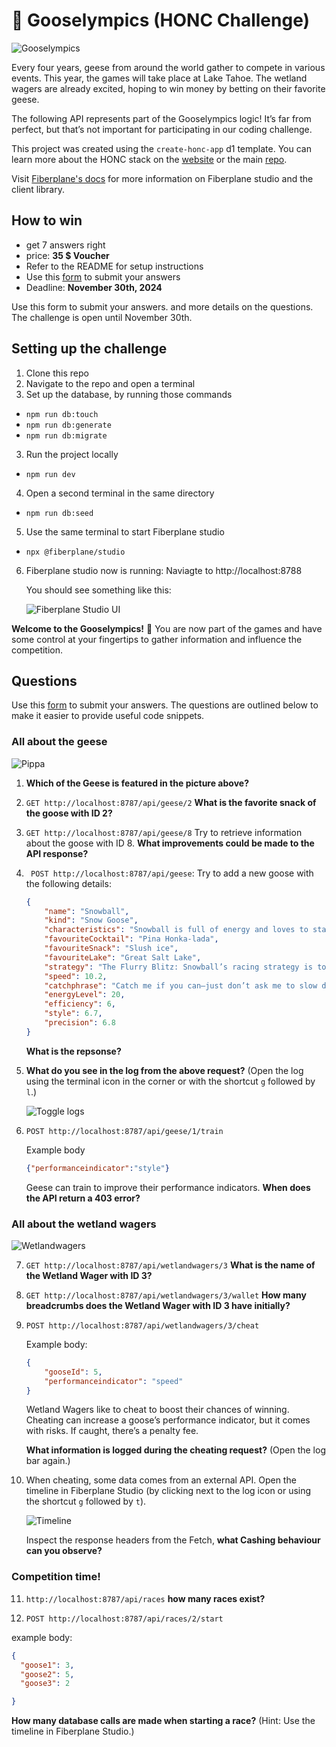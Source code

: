 # 🪿 Gooselympics (HONC Challenge)
![Gooselympics](/img/gooselympics.png)


Every four years, geese from around the world gather to compete in various events. This year, the games will take place at Lake Tahoe. The wetland wagers are already excited, hoping to win money by betting on their favorite geese.

The following API represents part of the Gooselympics logic! It’s far from perfect, but that’s not important for participating in our coding challenge.


This project was created using the `create-honc-app` d1 template. You can learn more about the HONC stack on the [website](https://honc.dev) or the main [repo](https://github.com/fiberplane/create-honc-app).

Visit [Fiberplane's docs](https://fiberplane.com/docs/get-started/) for more information on Fiberplane studio and the client library. 


## How to win
- get 7 answers right
- price: **35 $ Voucher**
- Refer to the README for setup instructions
- Use this [form](https://forms.gle/HLzabiZcAJqf9T8t8) to submit your answers
- Deadline: **November 30th, 2024**


Use this form to submit your answers.  and more details on the questions. The challenge is open until November 30th.

## Setting up the challenge
1. Clone this repo
2. Navigate to the repo and open a terminal
3. Set up the database, by running those commands
 - `npm run db:touch`
 - `npm run db:generate`
 - `npm run db:migrate`
3. Run the project locally
 - `npm run dev`
4. Open a second terminal in the same directory
- `npm run db:seed`
5. Use the same terminal to start Fiberplane studio
- `npx @fiberplane/studio`
6. Fiberplane studio now is running: Naviagte to http://localhost:8788

    You should see something like this: 

    ![Fiberplane Studio UI](/img/studioStart.png)

**Welcome to the Gooselympics!** :tada: You are now part of the games and have some control at your fingertips to gather information and influence the competition.

## Questions 

Use this [form](https://forms.gle/HLzabiZcAJqf9T8t8) to submit your answers. The questions are outlined below to make it easier to provide useful code snippets.

### All about the geese
![Pippa](/img/pippa.png)

1. **Which of the Geese is featured in the picture above?** 

2. `GET http://localhost:8787/api/geese/2`
**What is the favorite snack of the goose with ID 2?**

3. `GET http://localhost:8787/api/geese/8`
Try to retrieve information about the goose with ID 8. **What improvements could be made to the API response?**


4. ` POST http://localhost:8787/api/geese`: Try to add a new goose with the following details:
    ```json
    {
        "name": "Snowball",
        "kind": "Snow Goose",
        "characteristics": "Snowball is full of energy and loves to stay on the move. She’s always talking about her next big adventure and tends to daydream about tropical places (even though she hates heat).",
        "favouriteCocktail": "Pina Honka-lada",
        "favouriteSnack": "Slush ice",
        "favouriteLake": "Great Salt Lake",
        "strategy": "The Flurry Blitz: Snowball’s racing strategy is to burst out of the gate with high energy and try to overwhelm her competitors with speed right from the start. Her enthusiasm sometimes leads to sloppy mistakes, but when she’s on her game, she can be a blur of white feathers darting across the finish line. Snowball’s only weakness is her tendency to get distracted by photo ops, often stopping mid-race to check her reflection in a nearby puddle.",
        "speed": 10.2,
        "catchphrase": "Catch me if you can—just don’t ask me to slow down!",
        "energyLevel": 20,
        "efficiency": 6,
        "style": 6.7,
        "precision": 6.8
    }
    ```
    **What is the repsonse?**


5. **What do you see in the log from the above request?** (Open the log using the terminal icon in the corner or with the shortcut `g` followed by `l`.)

    ![Toggle logs](/img/Logbar.png)

6. `POST http://localhost:8787/api/geese/1/train`

    Example body
    ```json
    {"performanceindicator":"style"}
    ```

   Geese can train to improve their performance indicators. **When does the API return a 403 error?**

### All about the wetland wagers 
![Wetlandwagers](/img/wetlandwagers.png)

7. `GET http://localhost:8787/api/wetlandwagers/3`
**What is the name of the Wetland Wager with ID 3?**
8. `GET http://localhost:8787/api/wetlandwagers/3/wallet`
**How many breadcrumbs does the Wetland Wager with ID 3 have initially?**
9. `POST http://localhost:8787/api/wetlandwagers/3/cheat` 

    Example body:
    ```json
    {
        "gooseId": 5,
        "performanceindicator": "speed"
    }
    ```

    Wetland Wagers like to cheat to boost their chances of winning. Cheating can increase a goose’s performance indicator, but it comes with risks. If caught, there’s a penalty fee. 
    
    **What information is logged during the cheating request?** (Open the log bar again.)

10. When cheating, some data comes from an external API. Open the timeline in Fiberplane Studio (by clicking next to the log icon or using the shortcut `g` followed by `t`).

    ![Timeline](/img/timeline.png)
 

    Inspect the response headers from the Fetch, **what Cashing behaviour can you observe?**

### Competition time! 
11. `http://localhost:8787/api/races` **how many races exist?** 

12. `POST http://localhost:8787/api/races/2/start`

example body:
```json
{
  "goose1": 3,
  "goose2": 5,
  "goose3": 2

}
```

**How many database calls are made when starting a race?** (Hint: Use the timeline in Fiberplane Studio.)





















